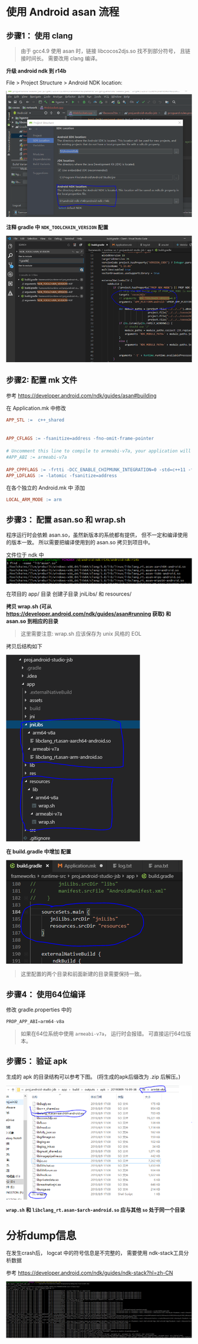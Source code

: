 # 使用 Android asan 流程

## 步骤1： 使用 clang

> 由于 gcc4.9 使用 asan 时，链接 libcocos2djs.so 找不到部分符号， 且链接时间长。 需要改用 clang 编译。 

**升级 android ndk 到 r14b**

File > Project Structure > Android NDK location: 

![ndk path](./images/2.png)

**注释 gradle 中 `NDK_TOOLCHAIN_VERSION` 配置**


![NDK_TOOLCHAIN_VERSION](./images/3.png)

## 步骤2: 配置 mk 文件

参考 https://developer.android.com/ndk/guides/asan#building

在 Application.mk 中修改

```mk
APP_STL :=  c++_shared


APP_CFLAGS := -fsanitize=address -fno-omit-frame-pointer

# Uncomment this line to compile to armeabi-v7a, your application will run faster but support less devices
#APP_ABI := armeabi-v7a

APP_CPPFLAGS := -frtti -DCC_ENABLE_CHIPMUNK_INTEGRATION=0 -std=c++11 -fsigned-char -DNATIVE_JSB=1  -fsanitize=address -fno-omit-frame-pointer
APP_LDFLAGS := -latomic -fsanitize=address

```

在各个独立的 Android.mk 中
添加 
```mk
LOCAL_ARM_MODE := arm
```

## 步骤3： 配置 asan.so 和 wrap.sh

程序运行时会依赖 asan.so，虽然新版本的系统都有提供， 但不一定和编译使用的版本一致。 所以需要把编译使用到的 asan.so 拷贝到项目中。 

文件位于 ndk 中
![asan.so](./images/4.png)

在项目的 app/ 目录 创建子目录 jniLibs/ 和 resources/ 

**拷贝 wrap.sh (可从 https://developer.android.com/ndk/guides/asan#running 获取) 和 asan.so 到相应的目录**

> 这里需要注意: wrap.sh 应该保存为 unix 风格的 EOL 


拷贝后结构如下

![folders](./images/5.png)



**在 build.gradle 中增加 配置**

![resources](./images/7.png)

> 这里配置的两个目录和前面新建的目录需要保持一致。 




## 步骤4： 使用64位编译

修改 gradle.properties 中的

```gradle
PROP_APP_ABI=arm64-v8a
```

> 如果在64位系统中使用 `armeabi-v7a`， 运行时会报错。 可直接运行64位版本。 

## 步骤5： 验证 apk

生成的 apk 的目录结构可以参考下图。 (将生成的apk后缀改为 .zip 后解压。)

![struct](./images/1.png)

**`wrap.sh` 和 `libclang_rt.asan-$arch-android.so` 应与其他 `so` 处于同一个目录**

# 分析dump信息

在发生crash后， logcat 中的符号信息是不完整的， 需要使用 ndk-stack工具分析数据

参考 https://developer.android.com/ndk/guides/ndk-stack?hl=zh-CN

![ndk-stack](./images/6.png)


